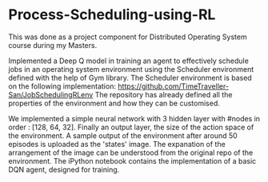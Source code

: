 # Process-Scheduling-using-RL
This was done as a project component for Distributed Operating System course during my Masters.

Implemented a Deep Q model in training an  agent to effectively schedule jobs in an operating system environment using the Scheduler environment defined with the help of Gym library.
The Scheduler environment is based on the following implementation: https://github.com/TimeTraveller-San/JobSchedulingRLenv
The repository has already defined all the properties of the environment and how they can be customised.

We implemented a simple neural network with 3 hidden layer with #nodes in order : [128, 64, 32]. Finally an output layer, the size of the action space of the environment.
A sample output of the environment after around 50 episodes is uploaded as the 'states' image. The expanation of the arrangement of the image can be understood from the original repo of the environment.
The iPython notebook contains the implementation of a basic DQN agent, designed for training.
